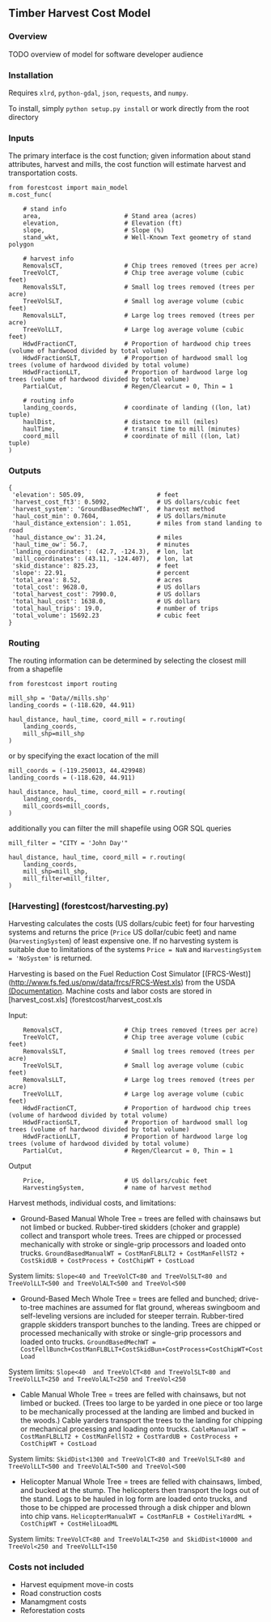 ## Timber Harvest Cost Model


### Overview

TODO overview of model for software developer audience

### Installation

Requires `xlrd`, `python-gdal`, `json`, `requests`, and `numpy`. 

To install, simply `python setup.py install` or work directly from the root directory

### Inputs

The primary interface is the cost function; given information about stand attributes, harvest 
and mills, the cost function will estimate harvest and transportation costs. 
```
from forestcost import main_model
m.cost_func(

    # stand info
    area,                       # Stand area (acres)
    elevation,                  # Elevation (ft)
    slope,                      # Slope (%)
    stand_wkt,                  # Well-Known Text geometry of stand polygon

    # harvest info
    RemovalsCT,                 # Chip trees removed (trees per acre)
    TreeVolCT,                  # Chip tree average volume (cubic feet)
    RemovalsSLT,                # Small log trees removed (trees per acre)
    TreeVolSLT,                 # Small log average volume (cubic feet) 
    RemovalsLLT,                # Large log trees removed (trees per acre)
    TreeVolLLT,                 # Large log average volume (cubic feet)
    HdwdFractionCT,             # Proportion of hardwood chip trees (volume of hardwood divided by total volume)
    HdwdFractionSLT,            # Proportion of hardwood small log trees (volume of hardwood divided by total volume)
    HdwdFractionLLT,            # Proportion of hardwood large log trees (volume of hardwood divided by total volume)
    PartialCut,                 # Regen/Clearcut = 0, Thin = 1

    # routing info
    landing_coords,             # coordinate of landing ((lon, lat) tuple)
    haulDist,                   # distance to mill (miles)
    haulTime,                   # transit time to mill (minutes)
    coord_mill                  # coordinate of mill ((lon, lat) tuple) 
)
```

### Outputs

```
{
 'elevation': 505.09,                    # feet
 'harvest_cost_ft3': 0.5092,             # US dollars/cubic feet
 'harvest_system': 'GroundBasedMechWT',  # harvest method
 'haul_cost_min': 0.7604,                # US dollars/minute
 'haul_distance_extension': 1.051,       # miles from stand landing to road
 'haul_distance_ow': 31.24,              # miles
 'haul_time_ow': 56.7,                   # minutes
 'landing_coordinates': (42.7, -124.3),  # lon, lat
 'mill_coordinates': (43.11, -124.407),  # lon, lat
 'skid_distance': 825.23,                # feet
 'slope': 22.91,                         # percent
 'total_area': 8.52,                     # acres
 'total_cost': 9628.0,                   # US dollars
 'total_harvest_cost': 7990.0,           # US dollars
 'total_haul_cost': 1638.0,              # US dollars
 'total_haul_trips': 19.0,               # number of trips
 'total_volume': 15692.23                # cubic feet
}
```

### Routing 
The routing information can be determined by selecting the closest mill from a
shapefile

```
from forestcost import routing

mill_shp = 'Data//mills.shp'
landing_coords = (-118.620, 44.911)

haul_distance, haul_time, coord_mill = r.routing(
    landing_coords,
    mill_shp=mill_shp
)
```

or by specifying the exact location of the mill

```
mill_coords = (-119.250013, 44.429948)
landing_coords = (-118.620, 44.911)

haul_distance, haul_time, coord_mill = r.routing(
    landing_coords,
    mill_coords=mill_coords,
)
```

additionally you can filter the mill shapefile using OGR SQL queries

```
mill_filter = "CITY = 'John Day'"

haul_distance, haul_time, coord_mill = r.routing(
    landing_coords,
    mill_shp=mill_shp,
    mill_filter=mill_filter,
)
```

### [Harvesting] (forestcost/harvesting.py)
Harvesting calculates the costs (US dollars/cubic feet) for  four harvesting systems and returns the price (`Price` US dollar/cubic feet) and name (`HarvestingSystem`) of least expensive one. If no harvesting system is suitable due to limitations of the systems `Price = NaN` and `HarvestingSystem = 'NoSystem'` is returned.

Harvesting is based on the Fuel Reduction Cost Simulator [(FRCS-West)] (http://www.fs.fed.us/pnw/data/frcs/FRCS-West.xls) from the USDA [(Documentation](http://www.fs.fed.us/pnw/data/frcs/frcs.shtml).
Machine costs and labor costs are stored in [harvest_cost.xls] (forestcost/harvest_cost.xls

Input:
```
    RemovalsCT,                 # Chip trees removed (trees per acre)
    TreeVolCT,                  # Chip tree average volume (cubic feet)
    RemovalsSLT,                # Small log trees removed (trees per acre)
    TreeVolSLT,                 # Small log average volume (cubic feet) 
    RemovalsLLT,                # Large log trees removed (trees per acre)
    TreeVolLLT,                 # Large log average volume (cubic feet)
    HdwdFractionCT,             # Proportion of hardwood chip trees (volume of hardwood divided by total volume)
    HdwdFractionSLT,            # Proportion of hardwood small log trees (volume of hardwood divided by total volume)
    HdwdFractionLLT,            # Proportion of hardwood large log trees (volume of hardwood divided by total volume)
    PartialCut,                 # Regen/Clearcut = 0, Thin = 1
```

Output 
```
    Price,                      # US dollars/cubic feet
    HarvestingSystem,           # name of harvest method
```    

Harvest methods, individual costs, and limitations:

* Ground-Based Manual Whole Tree =  trees are felled with chainsaws but not limbed or bucked. Rubber-tired skidders (choker and grapple) collect and transport whole trees. Trees are chipped or processed mechanically with stroke or single-grip processors and loaded onto trucks.
`GroundBasedManualWT = CostManFLBLLT2 + CostManFellST2 + CostSkidUB + CostProcess + CostChipWT + CostLoad`

 System limits: `Slope<40 and TreeVolCT<80 and TreeVolSLT<80 and TreeVolLLT<500 and TreeVolALT<500 and TreeVol<500`


* Ground-Based Mech Whole Tree = trees are felled and bunched; drive-to-tree machines are assumed for flat ground, whereas swingboom and self-leveling versions are included for steeper terrain. Rubber-tired grapple skidders transport bunches to the landing. Trees are chipped or processed mechanically with stroke or single-grip processors and loaded onto trucks.
`GroundBasedMechWT = CostFellBunch+CostManFLBLLT+CostSkidBun+CostProcess+CostChipWT+CostLoad`

 System limits: `Slope<40  and TreeVolCT<80 and TreeVolSLT<80 and TreeVolLLT<250 and TreeVolALT<250 and TreeVol<250`


* Cable Manual Whole Tree = trees are felled with chainsaws, but not limbed or bucked. (Trees too large to be yarded in one piece or too large to be mechanically processed at the landing are limbed and bucked in the woods.) Cable yarders transport the trees to the landing for chipping or mechanical processing and loading onto trucks.
`CableManualWT = CostManFLBLLT2 + CostManFellST2 + CostYardUB + CostProcess + CostChipWT + CostLoad`

 System limits: `SkidDist<1300 and TreeVolCT<80 and TreeVolSLT<80 and TreeVolLLT<500 and TreeVolALT<500 and TreeVol<500`


* Helicopter Manual Whole Tree = trees are felled with chainsaws, limbed, and bucked at the stump. The helicopters then transport the logs out of the stand. Logs to be hauled in log form are loaded onto trucks, and those to be chipped are processed through a disk chipper and blown into chip vans.
`HelicopterManualWT = CostManFLB + CostHeliYardML +  CostChipWT + CostHeliLoadML`

 System limits: `TreeVolCT<80 and TreeVolALT<250 and SkidDist<10000 and TreeVol<250 and TreeVolLLT<150`
 
### Costs not included
* Harvest equipment move-in costs
* Road construction costs
* Manamgment costs
* Reforestation costs





